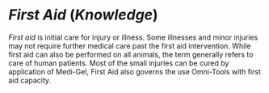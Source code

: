 # *First Aid* (*Knowledge*)

*First aid* is initial care for injury or illness. Some illnesses and minor injuries may not require further medical
care past the first aid intervention. While first aid can also be performed on all animals, the term generally refers to
care of human patients. Most of the small injuries can be cured by application of Medi-Gel, First Aid also governs the
use Omni-Tools with first aid capacity.
